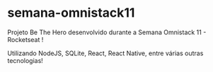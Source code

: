 # semana-omnistack11
Projeto Be The Hero desenvolvido durante a Semana Omnistack 11 - Rocketseat !

Utilizando NodeJS, SQLite, React, React Native, entre várias outras tecnologias!

